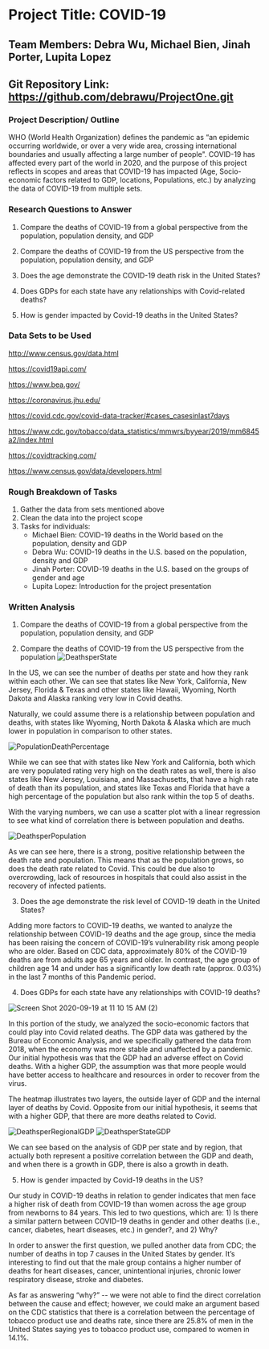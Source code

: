 # Project Title: COVID-19

## Team Members: Debra Wu, Michael Bien, Jinah Porter, Lupita Lopez
## Git Repository Link: https://github.com/debrawu/ProjectOne.git

### Project Description/ Outline

WHO (World Health Organization) defines the pandemic as “an epidemic occurring worldwide, or over a very wide area, crossing international boundaries and usually affecting a large number of people". COVID-19 has affected every part of the world in 2020, and the purpose of this project reflects in scopes and areas that COVID-19 has impacted (Age, Socio-economic factors related to GDP, locations, Populations, etc.) by analyzing the data of COVID-19 from multiple sets.  

### Research Questions to Answer
  1) Compare the deaths of COVID-19 from a global perspective from the population, population density, and GDP
  
  2) Compare the deaths of COVID-19 from the US perspective from the population, population density, and GDP 
  
  3) Does the age demonstrate the COVID-19 death risk in the United States?
  
  4) Does GDPs for each state have any relationships with Covid-related deaths?
  
  5) How is gender impacted by Covid-19 deaths in the United States?
  
### Data Sets to be Used
http://www.census.gov/data.html

https://covid19api.com/

https://www.bea.gov/

https://coronavirus.jhu.edu/

https://covid.cdc.gov/covid-data-tracker/#cases_casesinlast7days

https://www.cdc.gov/tobacco/data_statistics/mmwrs/byyear/2019/mm6845a2/index.html

https://covidtracking.com/

https://www.census.gov/data/developers.html

### Rough Breakdown of Tasks
  1) Gather the data from sets mentioned above
  2) Clean the data into the project scope
  3) Tasks for individuals:
      - Michael Bien: COVID-19 deaths in the World based on the population, density and GDP 
      - Debra Wu: COVID-19 deaths in the U.S. based on the population, density and GDP
      - Jinah Porter: COVID-19 deaths in the U.S. based on the groups of gender and age 
      - Lupita Lopez: Introduction for the project presentation 

### Written Analysis
  1) Compare the deaths of COVID-19 from a global perspective from the population, population density, and GDP
  
  2) Compare the deaths of COVID-19 from the US perspective from the population 
![DeathsperState](https://user-images.githubusercontent.com/65466578/93837236-f536a500-fc4a-11ea-9642-2e6ff24634cc.png)

In the US, we can see the number of deaths per state and how they rank within each other. We can see that states like New York, California, New Jersey, Florida & Texas and other states like Hawaii, Wyoming, North Dakota and Alaska ranking very low in Covid deaths. 

Naturally, we could assume there is a relationship between population and deaths, with states like Wyoming, North Dakota & Alaska which are much lower in population in comparison to other states. 

![PopulationDeathPercentage](https://user-images.githubusercontent.com/65466578/93837251-01bafd80-fc4b-11ea-8f5a-3375118a1ef6.png)

While we can see that with states like New York and California, both which are very populated rating very high on the death rates as well, there is also states like New Jersey, Louisiana, and Massachusetts, that have a high rate of death than its population, and states like Texas and Florida that have a high percentage of the population but also rank within the top 5 of deaths.

With the varying numbers, we can use a scatter plot with a linear regression to see what kind of correlation there is between population and deaths.

![DeathsperPopulation](https://user-images.githubusercontent.com/65466578/93837931-96265f80-fc4d-11ea-83f1-c6e1ecd0841d.png)

As we can see here, there is a strong, positive relationship between the death rate and population. This means that as the population grows, so does the death rate related to Covid. This could be due also to overcrowding, lack of resources in hospitals that could also assist in the recovery of infected patients. 
  
  3) Does the age demonstrate the risk level of COVID-19 death in the United States?
    
   Adding more factors to COVID-19 deaths, we wanted to analyze the relationship between COVID-19 deaths and the age group, since the media has been raising the concern of COVID-19’s vulnerability risk among people who are older. Based on CDC data, approximately 80% of the COVID-19 deaths are from adults age 65 years and older. In contrast, the age group of children age 14 and under has a significantly low death rate (approx. 0.03%) in the last 7 months of this Pandemic period.   
    
  4) Does GDPs for each state have any relationships with COVID-19 deaths?
  
![Screen Shot 2020-09-19 at 11 10 15 AM (2)](https://user-images.githubusercontent.com/65466578/93838053-f5846f80-fc4d-11ea-9d7a-569fba8715c1.png)

  In this portion of the study, we analyzed the socio-economic factors that could play into Covid related deaths. The GDP data was gathered by the Bureau of Economic Analysis, and we specifically gathered the data from 2018, when the economy was more stable and unaffected by a pandemic. Our initial hypothesis was that the GDP had an adverse effect on Covid deaths. With a higher GDP, the assumption was that more people would have better access to healthcare and resources in order to recover from the virus.
  
  The heatmap illustrates two layers, the outside layer of GDP and the internal layer of deaths by Covid. Opposite from our initial hypothesis, it seems that with a higher GDP, that there are more deaths related to Covid. 
  
  ![DeathsperRegionalGDP](https://user-images.githubusercontent.com/65466578/93836501-a1c35780-fc48-11ea-9464-1d89dbc141e7.png)
![DeathsperStateGDP](https://user-images.githubusercontent.com/65466578/93836502-a25bee00-fc48-11ea-9c76-0ed097ad4bba.png)

We can see based on the analysis of GDP per state and by region, that actually both represent a positive correlation between the GDP and death, and when there is a growth in GDP, there is also a growth in death. 
  
  5) How is gender impacted by Covid-19 deaths in the US?
  
   Our study in COVID-19 deaths in relation to gender indicates that men face a higher risk of death from COVID-19 than women across the age group from newborns to 84 years. This led to two questions, which are:  1) Is there a similar pattern between COVID-19 deaths in gender and other deaths (i.e., cancer, diabetes, heart diseases, etc.) in gender?, and 2) Why? 
    
   In order to answer the first question, we pulled another data from CDC; the number of deaths in top 7 causes in the United States by gender. It’s interesting to find out that the male group contains a higher number of deaths for heart diseases, cancer, unintentional injuries, chronic lower respiratory disease, stroke and diabetes. 
    
   As far as answering “why?” -- we were not able to find the direct correlation between the cause and effect; however, we could make an argument based on the CDC statistics that there is a correlation between the percentage of tobacco product use and deaths rate, since there are 25.8% of men in the United States saying yes to tobacco product use, compared to women in 14.1%. 



  
